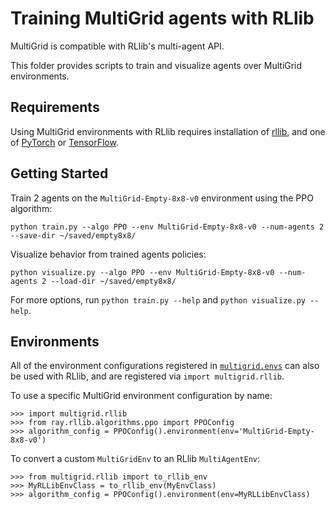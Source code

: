 # Training MultiGrid agents with RLlib

MultiGrid is compatible with RLlib's multi-agent API.

This folder provides scripts to train and visualize agents over MultiGrid environments.

## Requirements

Using MultiGrid environments with RLlib requires installation of [rllib](https://docs.ray.io/en/latest/rllib/index.html), and one of [PyTorch](https://pytorch.org/) or [TensorFlow](https://www.tensorflow.org/).

## Getting Started

Train 2 agents on the `MultiGrid-Empty-8x8-v0` environment using the PPO algorithm:

    python train.py --algo PPO --env MultiGrid-Empty-8x8-v0 --num-agents 2 --save-dir ~/saved/empty8x8/

Visualize behavior from trained agents policies:

    python visualize.py --algo PPO --env MultiGrid-Empty-8x8-v0 --num-agents 2 --load-dir ~/saved/empty8x8/

For more options, run ``python train.py --help`` and ``python visualize.py --help``.

## Environments

All of the environment configurations registered in [`multigrid.envs`](../multigrid/envs/__init__.py) can also be used with RLlib, and are registered via `import multigrid.rllib`.

To use a specific MultiGrid environment configuration by name:

    >>> import multigrid.rllib
    >>> from ray.rllib.algorithms.ppo import PPOConfig
    >>> algorithm_config = PPOConfig().environment(env='MultiGrid-Empty-8x8-v0')

To convert a custom `MultiGridEnv` to an RLlib `MultiAgentEnv`:

    >>> from multigrid.rllib import to_rllib_env
    >>> MyRLLibEnvClass = to_rllib_env(MyEnvClass)
    >>> algorithm_config = PPOConfig().environment(env=MyRLLibEnvClass)
